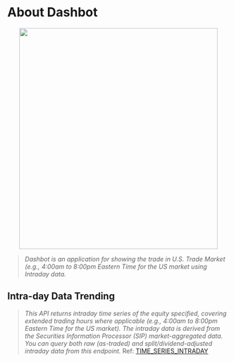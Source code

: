 # About Dashbot
<p align="center">
  <img src='https://i.imgur.com/FUkeFeo.png' height="500" width="450">
</p>

> *Dashbot is an application for showing the trade in U.S. Trade Market (e.g., 4:00am to 8:00pm Eastern Time for the US market using Intraday data.*

## Intra-day Data Trending

> *This API returns intraday time series of the equity specified, covering extended trading hours where applicable (e.g., 4:00am to 8:00pm Eastern Time for the US market). The intraday data is derived from the Securities Information Processor (SIP) market-aggregated data. You can query both raw (as-traded) and split/dividend-adjusted intraday data from this endpoint.* Ref: [TIME_SERIES_INTRADAY](https://www.alphavantage.co/documentation/#intraday)

